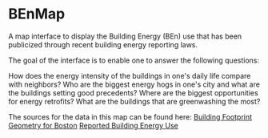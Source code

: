 # BEnMap
A map interface to display the Building Energy (BEn) use that has been publicized through recent building energy reporting laws.

The goal of the interface is to enable one to answer the following questions:

How does the energy intensity of the buildings in one's daily life compare with neighbors?
Who are the biggest energy hogs in one's city and what are the buildings setting good precedents?
Where are the biggest opportunities for energy retrofits?
What are the buildings that are greenwashing the most?

The sources for the data in this map can be found here:
[Building Footprint Geometry for Boston](http://boston.maps.arcgis.com/home/item.html?id=c423eda7a64b49c98a9ebdf5a6b7e135)
[Reported Building Energy Use](https://energy.gov/eere/buildings/building-performance-database)
